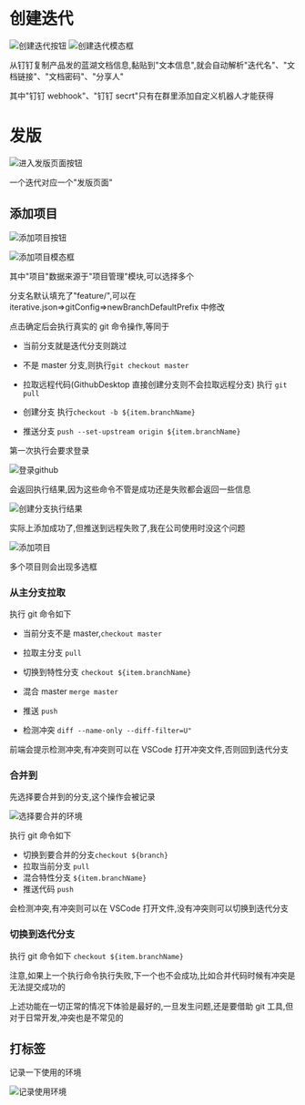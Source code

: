 # 创建迭代

![创建迭代按钮](./images/createIterativeBtn.png)
![创建迭代模态框](./images/createIterativeModal.png)

从钉钉复制产品发的蓝湖文档信息,黏贴到"文本信息",就会自动解析"迭代名"、"文档链接"、"文档密码"、"分享人"

其中"钉钉 webhook"、"钉钉 secrt"只有在群里添加自定义机器人才能获得

# 发版

![进入发版页面按钮](./images/jumpReleaseBtn.png)

一个迭代对应一个"发版页面"

## 添加项目

![添加项目按钮](./images/addProjectBtn.png)

![添加项目模态框](./images/addProjectModal.png)

其中"项目"数据来源于"项目管理"模块,可以选择多个

分支名默认填充了"feature/",可以在 iterative.json=>gitConfig=>newBranchDefaultPrefix 中修改

点击确定后会执行真实的 git 命令操作,等同于

- 当前分支就是迭代分支则跳过

- 不是 master 分支,则执行`git checkout master`
- 拉取远程代码(GithubDesktop 直接创建分支则不会拉取远程分支) 执行 `git pull`
- 创建分支 执行`checkout -b ${item.branchName}`
- 推送分支 `push --set-upstream origin ${item.branchName}`

第一次执行会要求登录

![登录github](./images/loginGithub.png)

会返回执行结果,因为这些命令不管是成功还是失败都会返回一些信息

![创建分支执行结果](./images/createBranchResult.png)

实际上添加成功了,但推送到远程失败了,我在公司使用时没这个问题

![添加项目](./images/addProjectResult.png)

多个项目则会出现多选框

### 从主分支拉取

执行 git 命令如下

- 当前分支不是 master,`checkout master`

- 拉取主分支 `pull`

- 切换到特性分支 `checkout ${item.branchName}`

- 混合 master `merge master`

- 推送 `push`

- 检测冲突 `diff --name-only --diff-filter=U"`

前端会提示检测冲突,有冲突则可以在 VSCode 打开冲突文件,否则回到迭代分支

### 合并到

先选择要合并到的分支,这个操作会被记录

![选择要合并的环境](./images/chooseEnvModal.png)

执行 git 命令如下

- 切换到要合并的分支`checkout ${branch}`
- 拉取当前分支 `pull`
- 混合特性分支 `${item.branchName}`
- 推送代码 `push`

会检测冲突,有冲突则可以在 VSCode 打开文件,没有冲突则可以切换到迭代分支

### 切换到迭代分支

执行 git 命令如下 `checkout ${item.branchName}`

注意,如果上一个执行命令执行失败,下一个也不会成功,比如合并代码时候有冲突是无法提交成功的

上述功能在一切正常的情况下体验是最好的,一旦发生问题,还是要借助 git 工具,但对于日常开发,冲突也是不常见的

## 打标签

记录一下使用的环境

![记录使用环境](./images/addTagResult.png)
